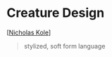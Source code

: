 # Creature Design

[[Nicholas Kole]]
> stylized, soft form language

[//begin]: # "Autogenerated link references for markdown compatibility"
[Nicholas Kole]: nicholas-kole.md "Nicholas Kole"
[//end]: # "Autogenerated link references"